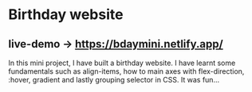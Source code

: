 # Birthday website 
## live-demo -> https://bdaymini.netlify.app/
In this mini project, I have built a birthday website. I have learnt some fundamentals such as align-items, how to main axes with flex-direction, :hover, gradient and lastly grouping selector in CSS. It was fun...

